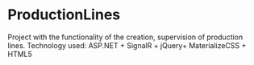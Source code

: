 # ProductionLines
Project with the functionality of the creation, supervision of production lines. Technology used: ASP.NET + SignalR  + jQuery+ MaterializeCSS + HTML5
